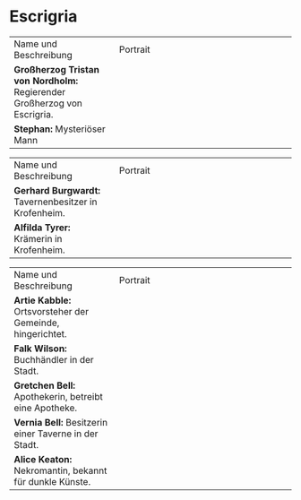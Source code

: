 # Escrigria

<tabs>
<tab title="Nordholm">
<table>
<tr><td>Name und Beschreibung</td><td width="300">Portrait</td></tr>
<!--<tr><td><b>Fubuki:</b> Hohefürstin des Eises.</td><td><img src="fubuki.png" alt="" /></td></tr>-->
<!--<tr><td><b>Großherzog Oswyn von Nordholm:</b> Der aktuelle Großherzog des Landes Nordholm.</td><td></td></tr>-->
<!--<tr><td><b>Großherzogin Aquila von Nordholm:</b> Die Gemahlin des Großherzogs von Nordholm.</td><td></td></tr>-->
<!--<tr><td><b>Großherzogin Ursula von Nordholm:</b> Ehemalige Großherzogin von Nordholm, ermordet.</td><td></td></tr>-->
<tr><td><b>Großherzog Tristan von Nordholm:</b> Regierender Großherzog von Escrigria.</td><td><img src="tristan.png" alt="" /></td></tr>
<!--<tr><td><b>Prinz Stephan von Nordholm:</b> Sohn des Großherzogs, tot geglaubt.</td><td><img src="stephan_revealed.png" alt="" /></td></tr>-->
<!--<tr><td><b>Prinzessin Eliza von Nordholm:</b> Tochter des Großherzogs, tot geglaubt.</td><td><img src="eliza.png" alt="" /></td></tr>-->
<tr><td><b>Stephan:</b> Mysteriöser Mann</td><td><img src="stephan.png" alt="" /></td></tr>
<!--<tr><td><b>Adrian von Waldegrav:</b> Adliger Schätzesammler.</td><td><img src="adrian.png" alt="" /></td></tr>-->
</table>
</tab>
<tab title="Krofenheim">
<table>
<tr><td>Name und Beschreibung</td><td width="300">Portrait</td></tr>
<tr><td><b>Gerhard Burgwardt:</b> Tavernenbesitzer in Krofenheim.</td><td></td></tr>
<tr><td><b>Alfilda Tyrer:</b> Krämerin in Krofenheim.</td><td></td></tr>
</table>
</tab>
<tab title="Schachendorf">
<table>
<tr><td>Name und Beschreibung</td><td width="300">Portrait</td></tr>
<tr><td><b>Artie Kabble:</b> Ortsvorsteher der Gemeinde, hingerichtet.</td><td><img src="artie.png" alt="" /></td></tr>
<tr><td><b>Falk Wilson:</b> Buchhändler in der Stadt.</td><td><img src="falk.png" alt="" /></td></tr>
<tr><td><b>Gretchen Bell:</b> Apothekerin, betreibt eine Apotheke.</td><td><img src="gretchen.png" alt="" /></td></tr>
<tr><td><b>Vernia Bell:</b> Besitzerin einer Taverne in der Stadt.</td><td><img src="vernia.png" alt="" /></td></tr>
<tr><td><b>Alice Keaton:</b> Nekromantin, bekannt für dunkle Künste.</td><td><img src="alice.png" alt="" /></td></tr>
</table>
</tab>
</tabs>